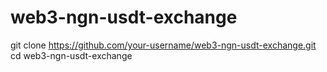 # web3-ngn-usdt-exchange
git clone https://github.com/your-username/web3-ngn-usdt-exchange.git cd web3-ngn-usdt-exchange
